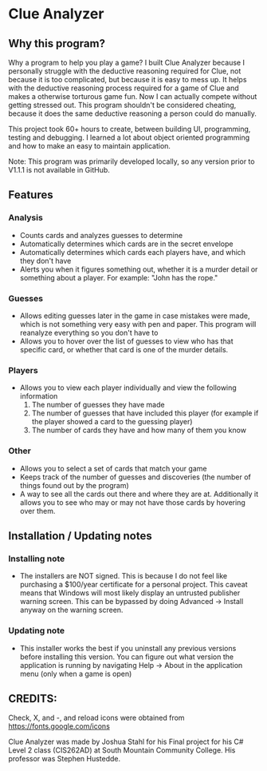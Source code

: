 # Clue Analyzer


## Why this program?

Why a program to help you play a game? I built Clue Analyzer because I personally struggle with the deductive reasoning required for Clue, not because it is too complicated, but because it is easy to mess up. It helps with the deductive reasoning process required for a game of Clue and makes a otherwise torturous game fun. Now I can actually compete without getting stressed out. This program shouldn't be considered cheating, because it does the same deductive reasoning a person could do manually.

This project took 60+ hours to create, between building UI, programming, testing and debugging. I learned a lot about object oriented programming and how to make an easy to maintain application.

Note: This program was primarily developed locally, so any version prior to V1.1.1 is not available in GitHub.




## Features


### Analysis
- Counts cards and analyzes guesses to determine 
- Automatically determines which cards are in the secret envelope
- Automatically determines which cards each players have, and which they don't have
- Alerts you when it figures something out, whether it is a murder detail or something about a player. For example: "John has the rope."


### Guesses
- Allows editing guesses later in the game in case mistakes were made, which is not something very easy with pen and paper. This program will reanalyze everything so you don't have to
- Allows you to hover over the list of guesses to view who has that specific card, or whether that card is one of the murder details.


### Players
- Allows you to view each player individually and view the following information
    1. The number of guesses they have made
    2. The number of guesses that have included this player (for example if the player showed a card to the guessing player)
    3. The number of cards they have and how many of them you know 


### Other
- Allows you to select a set of cards that match your game
- Keeps track of the number of guesses and discoveries (the number of things found out by the program)
- A way to see all the cards out there and where they are at. Additionally it allows you to see who may or may not have those cards by hovering over them.



## Installation / Updating notes

### Installing note
- The installers are NOT signed. This is because I do not feel like purchasing a $100/year certificate for a personal project. This caveat means that Windows will most likely display an untrusted publisher warning screen. This can be bypassed by doing Advanced -> Install anyway on the warning screen.

### Updating note
- This installer works the best if you uninstall any previous versions before installing this version. You can figure out what version the application is running by navigating Help -> About in the application menu (only when a game is open)



## CREDITS: 

Check, X, and -, and reload icons were obtained from https://fonts.google.com/icons

Clue Analyzer was made by Joshua Stahl for his Final project for his C# Level 2 class (CIS262AD) at South Mountain Community College.
His professor was Stephen Hustedde.
